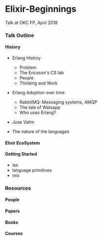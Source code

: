 # Elixir-Beginnings
Talk at OKC FP, April 2018

### Talk Outline

#### History 

* Erlang Histroy

  * Problem
  * The Ericsson's CS lab
  * People
  * Thinking and Work
  
* Erlang Adoption over time
  * RabbitMQ: Messaging systems, AMQP 
  * The tale of Watsapp
  * Who uses Erlang?

* Jose Valim 

* The nature of the languages 

#### Elixir EcoSystem


#### Getting Started

* iex
* language primitives
* mix

#### 


### Resources


#### People

#### Papers

#### Books

#### Courses
